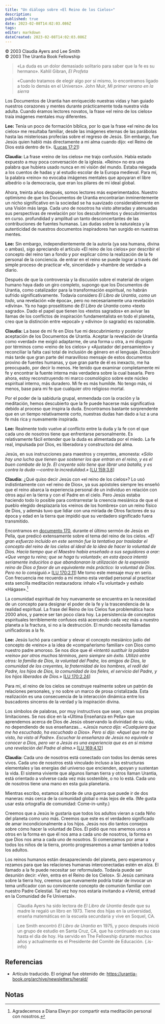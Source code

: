 ```yaml
---
title: "Un diálogo sobre «El Reino de los Cielos»"
description: 
published: true
date: 2023-02-08T14:02:03.086Z
tags: 
editor: markdown
dateCreated: 2023-02-08T14:02:03.086Z
---
```


<p class="v-card v-sheet theme--light grey lighten-3 px-2">© 2003 Claudia Ayers and Lee Smith<br>© 2003 The Urantia Book Fellowship</p>

> «La duda es un dolor demasiado solitario para saber que la fe es su hermano».
> Kahlil Gibran, _El Profeta_

> «Cuando tratamos de elegir algo por sí mismo, lo encontramos ligado a todo lo demás en el Universo».
> John Muir, _Mi primer verano en la sierra_

Los Documentos de Urantia han enriquecido nuestras vidas y han guiado nuestros corazones y mentes durante prácticamente toda nuestra vida adulta. Cuando éramos lectores novatos, la frase «el reino de los cielos» traía imágenes mentales muy diferentes.

**Lee:** Tenía un poco de formación bíblica, por lo que la frase «el reino de los cielos» me resultaba familiar, desde las imágenes eternas de las parábolas hasta las misteriosas profecías sobre el regreso de Jesús. Sin embargo, fue Jesús quien habló más directamente a mi alma cuando dijo: «el Reino de Dios está dentro de ti». ([Lucas 17:21](/es/Bible/Luke/17#v21))

**Claudia:** La frase «reino de los cielos» me trajo confusión. Había estado expuesto a muy poca conversación de la iglesia. «Reino» no era una palabra que hubiera usado nunca en mi visión del mundo. Estaba relegada a los cuentos de hadas y al estudio escolar de la Europa medieval. Para mí, la palabra «reino» no evocaba imágenes mentales que apoyaran el libre albedrío o la democracia, que eran los pilares de mi ideal global.

Ahora, treinta años después, somos lectores más experimentados. Nuestro optimismo de que los Documentos de Urantia encontrarían inminentemente un nicho significativo en la sociedad se ha suavizado considerablemente en una Visión más larga. Cada uno de nosotros ha visto alteradas y atenuadas sus perspectivas de revelación por los descubrimientos y descubrimientos en curso. profundidad y amplitud un tanto desconcertantes de las contribuciones de fuentes humanas. Las dudas sobre la naturaleza y la autenticidad de nuestros documentos inspiradores han surgido en nuestras mentes.

**Lee:** Sin embargo, independientemente de la autoría (ya sea humana, divina o ambas), sigo apreciando el artículo «El reino de los cielos» por describir el concepto del reino tan a fondo y por explicar cómo la realización de la fe personal de la conciencia. de entrar en el reino se puede lograr a través del simple proceso de practicar «fe, sinceridad» y «hambre de verdad» a diario.

Después de que la controversia y la discusión sobre el material de origen humano haya dado un giro completo, supongo que los Documentos de Urantia, como catalizador para la transformación espiritual, no habrán sufrido significativamente. Todavía considero _El Libro de Urantia_, _como un todo_, una revelación «de época», pero no necesariamente una revelación «divina». Ya no hago proselitismo de _El Libro de Urantia_ como «texto sagrado». Dado el papel que tienen los «textos sagrados» en avivar las llamas de los conflictos de inspiración fundamentalista en todo el planeta, creo que la distinción entre «epocal» y «divino» (o sagrado) es razonable.

**Claudia:** La base de mi fe en Dios fue mi descubrimiento y posterior aceptación de los Documentos de Urantia. Aceptar la revelación de Urantia como «verdad» me exigió adaptarme, de una forma u otra, a mi disgusto por términos como «reino de los cielos» y «Ajustador del pensamiento» y reconciliar la falta casi total de inclusión de género en el lenguaje. Descubrir más tarde que gran parte del maravilloso mensaje de estos documentos provino de fuentes humanas, y que gran parte de él es inexacto, me ha preocupado, por decir lo menos. He tenido que examinar completamente mi fe y encontrar la fuente interna más verdadera sobre la cual basarla. Pero ahora, estoy reconstruyendo mi marco cosmológico sobre este núcleo espiritual interno, más duradero. Mi fe es más humilde. No tengo más, ni menos, base para mi fe que cualquier otro religioso mortal.

Por el poder de la sabiduría grupal, enmendada con la oración y la meditación, hemos descubierto que la fe puede hacerse más significativa debido al proceso que inspira la duda. Encontramos bastante sorprendente que en un tiempo relativamente corto, nuestras dudas han dado a luz a una fe más rica y nuevamente inspirada.

**Lee:** Realmente todo vuelve al conflicto entre la duda y la fe con el que cada uno de nosotros tiene que enfrentarse personalmente. Es relativamente fácil entender que la duda es alimentada por el miedo. La fe real, impulsada por Dios, es liberadora y constructora del alma.

Jesús, en sus instrucciones para maestros y creyentes, amonesta: _«Sólo hay una lucha que tienen que sostener los que entran en el reino, y es el buen combate de la fe. El creyente sólo tiene que librar una batalla, y es contra la duda —contra la incredulidad.»_ [[LU 159:3.8](/es/The_Urantia_Book/159#p3_8)]


**Claudia:** ¿Qué quiso decir Jesús con «el reino de los cielos»? Lo usó indistintamente con «el reino de Dios», ya sus apóstoles siempre les enseñó que el reino abarca la experiencia personal de un individuo en relación con otros aquí en la tierra y con el Padre en el cielo. Pero Jesús estaba haciendo todo lo posible para contrarrestar la creencia mesiánica de que el pueblo elegido desplazaría los «reinos de los hombres» con un reino físico de Dios, y además tuvo que lidiar con una miríada de Otros factores de su época y edad en la tierra que impidió que su verdadero significado fuera transmitido.

Encontramos en [documento 170](/es/The_Urantia_Book/170), durante el último sermón de Jesús en Pella, que predicó extensamente sobre el tema del reino de los cielos. _«El gran esfuerzo incluido en este sermón fue la tentativa por trasladar el concepto del reino de los cielos al ideal de la idea de hacer la voluntad de Dios. Hacía tiempo que el Maestro había enseñado a sus seguidores a orar: «Que venga tu reino; que se haga tu voluntad»; en esta época intentó seriamente inducirlos a que abandonaran la utilización de la expresión *reino de Dios* a favor de un equivalente más práctico: *la voluntad de Dios*. Pero no lo consiguió.»_ [[LU 170:2.11](/es/The_Urantia_Book/170#p2_11)] Me tomo este mensaje muy en serio. Con frecuencia me recuerdo a mí mismo esta verdad personal al practicar esta sencilla meditación restauradora: inhalo «Tu voluntad» y exhalo «Hágase».[^1]

La comunidad espiritual de hoy nuevamente se encuentra en la necesidad de un concepto para designar el poder de la fe y la trascendencia de la realidad espiritual. La frase del Reino de los Cielos fue problemática hace 2000 años, y parece ser tan poco clara hoy. La persistencia de conceptos espirituales terriblemente confusos está acercando cada vez más a nuestro planeta a la fractura, si no a la destrucción. El mundo necesita llamadas unificadoras a la fe.

**Lee:** Jesús luchó para cambiar y elevar el concepto mesiánico judío del concepto de «reino» a la idea de «compañerismo familiar» con Dios como nuestro padre amoroso. Se nos dice que él _«intentó sustituir la palabra «reino» por otros muchos términos, pero siempre sin éxito. Utilizó entre otros: la familia de Dios, la voluntad del Padre, los amigos de Dios, la comunidad de los creyentes, la fraternidad de los hombres, el redil del Padre, los hijos de Dios, la comunidad de los fieles, el servicio del Padre, y los hijos liberados de Dios._» [[LU 170:2.24](/es/The_Urantia_Book/170#p2_24)]

Para mí, el reino de los cielos se construye realmente sobre un patrón de relaciones personales, y no sobre un marco de prosa cristalizada. Esta realización es una consecuencia de la interacción dinámica entre los buscadores sinceros de la verdad y la inspiración divina.

Los símbolos de palabras, por muy instructivos que sean, crean sus propias limitaciones. Se nos dice en la «Última Enseñanza en Pella» que aprendemos acerca de Dios de Jesús observando la divinidad de su vida, no dependiendo de sus enseñanzas... «_Jesús nunca dijo: «Cualquiera que me ha escuchado, ha escuchado a Dios». Pero sí dijo: «Aquel que me ha visto, ha visto al Padre». Escuchar la enseñanza de Jesús no equivale a conocer a Dios, pero ver a Jesús es una experiencia que es en sí misma una revelación del Padre al alma.»_ [[LU 169:4.12](/es/The_Urantia_Book/169#p4_12)]


**Claudia:** Cada uno de nosotros está conectado con todos los demás seres vivos. Cada uno de nosotros está vinculado incluso a las estructuras elementales y las energías del universo que encienden, apoyan y sustentan la vida. El sistema viviente que algunos llaman tierra y otros llaman Urantia, está orientado a volverse cada vez más sostenible, o no lo está. Cada uno de nosotros tiene una mano en esta guía planetaria.

Mientras escribo, estamos al borde de una guerra que puede ir de dos maneras: más cerca de la comunidad global o más lejos de ella. (Me gusta usar esta ortografía de comunidad: Come-in-unity.)

Creemos que a Jesús le gustaría que todos los adultos vieran a cada Niño del planeta como uno más. Creemos que este es el verdadero significado de amar incondicionalmente a los hijos. Jesús nos dio tantos consejos sobre cómo hacer la voluntad de Dios. Él pidió que nos amemos unos a otros en la forma en que él nos ama a cada uno de nosotros, la forma en que Dios nos ama a cada uno de nosotros. Si comenzamos por amar a todos los niños de la tierra, pronto progresaremos a amar también a todos los adultos.

Los reinos humanos están desapareciendo del planeta, pero esperamos y rezamos para que las relaciones humanas interconectadas estén en alza. El llamado a la fe puede necesitar ser reformulado. Todavía puede ser desunión decir: «Ven, entra en el Reino de los Cielos». Si Jesús caminara sobre la tierra hoy, creemos que nuevamente podría tratar de invocar un tema unificador con su convincente concepto de comunión familiar con nuestro Padre Celestial. Tal vez hoy nos estaría invitando a «Venid, entrad en la Comunidad de Fe Universal».


> Claudia Ayers ha sido lectora de _El Libro de Urantia_ desde que su madre le regaló un libro en 1973. Tiene dos hijas en la universidad, enseña matemáticas en la escuela secundaria y vive en Soquel, CA.

> Lee Smith encontró _El Libro de Urantia_ en 1975, y poco después inició un grupo de estudio en Santa Cruz, CA, que ha continuado en su casa hasta el día de hoy. Ha servido en The Fellowship durante muchos años y actualmente es el Presidente del Comité de Educación.
{.is-info}

## Referencias

- Artículo traducido. El original fue obtenido de: https://urantia-book.org/archive/newsletters/herald/

## Notas

[^1]: Agradecemos a Diana Elwyn por compartir esta meditación personal con nosotros.